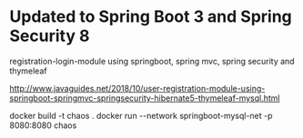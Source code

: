 # Updated to Spring Boot 3 and Spring Security 8
registration-login-module using springboot, spring mvc, spring security and thymeleaf

http://www.javaguides.net/2018/10/user-registration-module-using-springboot-springmvc-springsecurity-hibernate5-thymeleaf-mysql.html

docker build -t chaos .
docker run --network springboot-mysql-net -p 8080:8080 chaos 